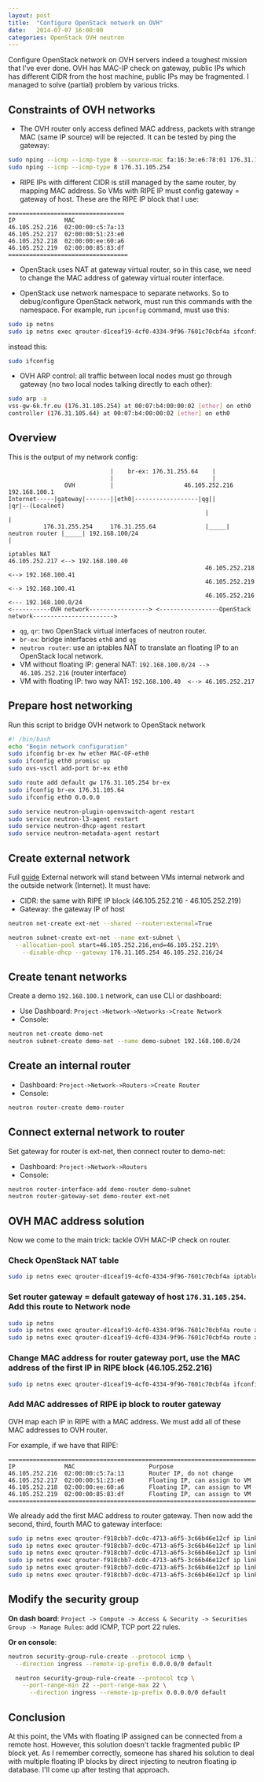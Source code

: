 ```yaml
---
layout: post
title:  "Configure OpenStack network on OVH"
date:   2014-07-07 16:00:00
categories: OpenStack OVH neutron
---
```


Configure OpenStack network on OVH servers indeed a toughest mission that I've ever done. OVH has MAC-IP check on gateway, public IPs which has different CIDR from the host machine, public IPs may be fragmented. I managed to solve (partial) problem by various tricks.


## Constraints of OVH networks

* The OVH router only access defined MAC address, packets with strange MAC (same IP source) will be rejected. It can be tested by ping the gateway:

```bash
sudo nping --icmp --icmp-type 8 --source-mac fa:16:3e:e6:78:01 176.31.105.254
sudo nping --icmp --icmp-type 8 176.31.105.254
```
* RIPE IPs with different CIDR is still managed by the same router, by mapping MAC address. So VMs with RIPE IP must config gateway = gateway of host. These are the RIPE IP block that I use:

```
=================================
IP              MAC
46.105.252.216  02:00:00:c5:7a:13
46.105.252.217  02:00:00:51:23:e0
46.105.252.218  02:00:00:ee:60:a6
46.105.252.219  02:00:00:85:83:df
==================================
```

* OpenStack uses NAT at gateway virtual router, so in this case, we need to change the MAC address of gateway virtual router interface.

* OpenStack use network namespace to separate networks. So to debug/configure OpenStack network, must run this commands with the namespace. For example, run ```ipconfig``` command, must use this:

```bash
sudo ip netns
sudo ip netns exec qrouter-d1ceaf19-4cf0-4334-9f96-7601c70cbf4a ifconfig
```

instead this:

```bash
sudo ifconfig
```

* OVH ARP control: all traffic between local nodes must go through gateway (no two local nodes talking directly to each other):

```bash
sudo arp -a
vss-gw-6k.fr.eu (176.31.105.254) at 00:07:b4:00:00:02 [ether] on eth0
controller (176.31.105.64) at 00:07:b4:00:00:02 [ether] on eth0

```

## Overview 

This is the output of my network config:


```
                             |    br-ex: 176.31.255.64    |
                             |                            | 
                OVH          |                    46.105.252.216               192.168.100.1
Internet-----|gateway|-------||eth0|------------------|qg||                         |qr|--(Localnet)
                                                        |                            |
          176.31.255.254     176.31.255.64              |_____| neutron router |_____| 192.168.100/24                                                                       |      
                                                                   iptables NAT                                                                              46.105.252.217 <--> 192.168.100.40
                                                        46.105.252.218 <--> 192.168.100.41
                                                        46.105.252.219 <--> 192.168.100.41
                                                        46.105.252.216 <--- 192.168.100.0/24 
<-----------OVH network-----------------> <-----------------OpenStack network----------------------->

```

* ```qg```, ```qr```: two OpenStack virtual interfaces of neutron router.
* ```br-ex```: bridge interfaces ```eth0``` and ```qg```
* ```neutron router```: use an iptables NAT to translate an floating IP to an OpenStack local network.
* VM without floating IP: general NAT: ```192.168.100.0/24 --> 46.105.252.216``` (router interface)
* VM with floating IP:    two way NAT: ```192.168.100.40  <--> 46.105.252.217```



## Prepare host networking

Run this script to bridge OVH network to OpenStack network

```bash
#! /bin/bash
echo "Begin network configuration"
sudo ifconfig br-ex hw ether MAC-OF-eth0
sudo ifconfig eth0 promisc up
sudo ovs-vsctl add-port br-ex eth0

sudo route add default gw 176.31.105.254 br-ex
sudo ifconfig br-ex 176.31.105.64
sudo ifconfig eth0 0.0.0.0

sudo service neutron-plugin-openvswitch-agent restart
sudo service neutron-l3-agent restart
sudo service neutron-dhcp-agent restart
sudo service neutron-metadata-agent restart
```

## Create external network

Full [guide](http://docs.openstack.org/icehouse/install-guide/install/apt-debian/content/neutron-initial-networks.html)
External network will stand between VMs internal network and the outside network (Internet). It must have:

* CIDR: the same with RIPE IP block (46.105.252.216 - 46.105.252.219)
* Gateway: the gateway IP of host

```bash
neutron net-create ext-net --shared --router:external=True
```

```bash
neutron subnet-create ext-net --name ext-subnet \
  --allocation-pool start=46.105.252.216,end=46.105.252.219\
    --disable-dhcp --gateway 176.31.105.254 46.105.252.216/24
```

## Create tenant networks

Create a demo ```192.168.100.1``` network, can use CLI or dashboard:

* Use Dashboard: ```Project->Network->Networks->Create Network```
* Console:

```bash
neutron net-create demo-net
neutron subnet-create demo-net --name demo-subnet 192.168.100.0/24
```


## Create an internal router 

* Dashboard: ```Project->Network->Routers->Create Router```
* Console:

```bash
neutron router-create demo-router
```


## Connect external network to router

Set gateway for router is ext-net, then connect router to demo-net:

* Dashboard: ```Project->Network->Routers```
* Console:

```bash
neutron router-interface-add demo-router demo-subnet
neutron router-gateway-set demo-router ext-net
```

## OVH MAC address solution

Now we come to the main trick: tackle OVH MAC-IP check on router. 

### Check OpenStack NAT table

```bash
sudo ip netns exec qrouter-d1ceaf19-4cf0-4334-9f96-7601c70cbf4a iptables -t nat -S
```

### Set router gateway = default gateway of host ```176.31.105.254```. Add this route to Network node

```bash
sudo ip netns
sudo ip netns exec qrouter-d1ceaf19-4cf0-4334-9f96-7601c70cbf4a route add 176.31.105.254/32 dev qg-1cc33b0c-7d
sudo ip netns exec qrouter-d1ceaf19-4cf0-4334-9f96-7601c70cbf4a route add default gw 176.31.105.254 qg-1cc33b0c-7d
```

### Change MAC address for router gateway port, use the MAC address of the first IP in RIPE block (46.105.252.216)

```bash
sudo ip netns exec qrouter-d1ceaf19-4cf0-4334-9f96-7601c70cbf4a ifconfig qg-1cc33b0c-7d hw ether 02:00:00:c5:7a:13
```

### Add MAC addresses of RIPE ip block to router gateway

OVH map each IP in RIPE with a MAC address. We must add all of these MAC addresses to OVH router.

For example, if we have that RIPE:

```
==================================================================================
IP              MAC                     Purpose
46.105.252.216  02:00:00:c5:7a:13       Router IP, do not change
46.105.252.217  02:00:00:51:23:e0       Floating IP, can assign to VM
46.105.252.218  02:00:00:ee:60:a6       Floating IP, can assign to VM
46.105.252.219  02:00:00:85:83:df       Floating IP, can assign to VM
===================================================================================
```

We already add the first MAC address to router gateway. Then now add the second, third, fourth MAC to gateway interface:

```bash
sudo ip netns exec qrouter-f918cbb7-dc0c-4713-a6f5-3c66b46e12cf ip link add link qg-0103d6fa-31 address 02:00:00:51:23:e0 eth0.1 type macvlan
sudo ip netns exec qrouter-f918cbb7-dc0c-4713-a6f5-3c66b46e12cf ip link add link qg-0103d6fa-31 address 02:00:00:ee:60:a6 eth0.2 type macvlan
sudo ip netns exec qrouter-f918cbb7-dc0c-4713-a6f5-3c66b46e12cf ip link add link qg-0103d6fa-31 address 02:00:00:85:83:df eth0.3 type macvlan
sudo ip netns exec qrouter-f918cbb7-dc0c-4713-a6f5-3c66b46e12cf ip link set up eth0.1
sudo ip netns exec qrouter-f918cbb7-dc0c-4713-a6f5-3c66b46e12cf ip link set up eth0.2
sudo ip netns exec qrouter-f918cbb7-dc0c-4713-a6f5-3c66b46e12cf ip link set up eth0.3
```

## Modify the security group 
**On dash board**: ``Project -> Compute -> Access & Security -> Securities Group -> Manage Rules``: add ICMP, TCP port 22 rules.

**Or on console**:

```bash
neutron security-group-rule-create --protocol icmp \
  --direction ingress --remote-ip-prefix 0.0.0.0/0 default

  neutron security-group-rule-create --protocol tcp \
    --port-range-min 22 --port-range-max 22 \
      --direction ingress --remote-ip-prefix 0.0.0.0/0 default
```

## Conclusion 

At this point, the VMs with floating IP assigned can be connected from a remote host. However, this solution doesn't tackle fragmented public IP block yet. As I remember correctly, someone has shared his solution to deal with multiple floating IP blocks by direct injecting to neutron floating ip database. I'll come up after testing that approach.






